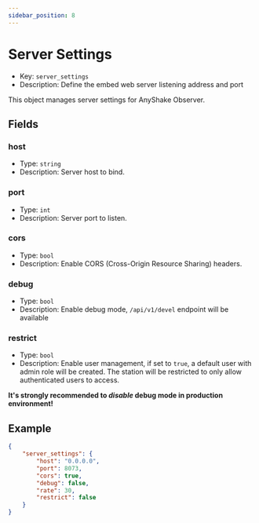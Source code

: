 ```yaml
---
sidebar_position: 8
---
```


# Server Settings

 - Key: `server_settings`
 - Description: Define the embed web server listening address and port

This object manages server settings for AnyShake Observer.

## Fields

### host

 - Type: `string`
 - Description: Server host to bind.

### port

 - Type: `int`
 - Description: Server port to listen.

### cors

 - Type: `bool`
 - Description: Enable CORS (Cross-Origin Resource Sharing) headers.

### debug

 - Type: `bool`
 - Description: Enable debug mode, `/api/v1/devel` endpoint will be available

### restrict

 - Type: `bool`
 - Description: Enable user management, if set to `true`, a default user with admin role will be created. The station will be restricted to only allow authenticated users to access.

**It's strongly recommended to *disable* debug mode in production environment!**

## Example

```json
{
    "server_settings": {
        "host": "0.0.0.0",
        "port": 8073,
        "cors": true,
        "debug": false,
        "rate": 30,
        "restrict": false
    }
}
